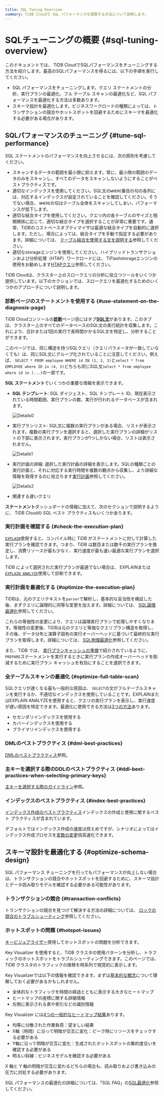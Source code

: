 ```yaml
---
title: SQL Tuning Overview
summary: TiDB Cloudで SQL パフォーマンスを調整する方法について説明します。
---
```


# SQLチューニングの概要 {#sql-tuning-overview}

このドキュメントでは、 TiDB CloudでSQLパフォーマンスをチューニングする方法を紹介します。最高のSQLパフォーマンスを得るには、以下の手順を実行してください。

-   SQL パフォーマンスをチューニングします。クエリ ステートメントの分析、実行プランの最適化、フル テーブル スキャンの最適化など、SQL パフォーマンスを最適化する方法は多数あります。
-   スキーマ設計を最適化します。ビジネスワークロードの種類によっては、トランザクションの競合やホットスポットを回避するためにスキーマを最適化する必要がある場合があります。

## SQLパフォーマンスのチューニング {#tune-sql-performance}

SQL ステートメントのパフォーマンスを向上させるには、次の原則を考慮してください。

-   スキャンするデータの範囲を最小限に抑えます。常に、最小限の範囲のデータのみをスキャンし、すべてのデータをスキャンしないようにすることがベストプラクティスです。
-   適切なインデックスを使用してください。SQL文の`WHERE`番目の句の各列には、対応するインデックスが設定されていることを確認してください。そうでない場合、 `WHERE`の句はテーブル全体をスキャンしてしまい、パフォーマンスが低下します。
-   適切な結合タイプを使用してください。クエリ内の各テーブルのサイズと相関関係に応じて、適切な結合タイプを選択することが非常に重要です。通常、TiDBのコストベースオプティマイザは最適な結合タイプを自動的に選択します。ただし、場合によっては、結合タイプを手動で指定する必要があります。詳細については、 [テーブル結合を使用する文を説明する](/explain-joins.md)参照してください。
-   適切なstorageエンジンを使用してください。ハイブリッドトランザクションおよび分析処理（HTAP）ワークロードには、 TiFlashstorageエンジンの使用をお勧めします[HTAPクエリ](/develop/dev-guide-hybrid-oltp-and-olap-queries.md)参照してください。

TiDB Cloudは、クラスター上のスロークエリの分析に役立つツールをいくつか提供しています。以下のセクションでは、スロークエリを最適化するためのいくつかのアプローチについて説明します。

### 診断ページのステートメントを使用する {#use-statement-on-the-diagnosis-page}

TiDB Cloudコンソールの[**診断**](/tidb-cloud/tune-performance.md#view-the-diagnosis-page)ページ目にはタブ[**SQL文**](/tidb-cloud/tune-performance.md#statement-analysis)があります。このタブは、クラスター上のすべてのデータベースのSQL文の実行統計を収集します。これにより、合計または1回の実行で長時間かかるSQL文を特定し、分析することができます。

このページでは、同じ構造を持つSQLクエリ（クエリパラメータが一致していなくても）は、同じSQL文にグループ化されていることに注意してください。例えば、 `SELECT * FROM employee WHERE id IN (1, 2, 3)`と`select * from EMPLOYEE where ID in (4, 5)`どちらも同じSQL文`select * from employee where id in (...)`の一部です。

**SQL ステートメント**でいくつかの重要な情報を表示できます。

-   **SQL テンプレート**: SQL ダイジェスト、SQL テンプレート ID、現在表示されている時間範囲、実行プランの数、実行が行われるデータベースが含まれます。

    ![Details0](/media/dashboard/dashboard-statement-detail0.png)

-   実行プランリスト: SQL文に複数の実行プランがある場合、リストが表示されます。複数の実行プランを選択すると、選択した実行プランの詳細がリストの下部に表示されます。実行プランが1つしかない場合、リストは表示されません。

    ![Details1](/media/dashboard/dashboard-statement-detail1.png)

-   実行計画の詳細: 選択した実行計画の詳細を表示します。SQLの種類ごとの実行計画と、それに対応する実行時間を複数の観点から収集し、より詳細な情報を取得するのに役立ちます[実行計画](https://docs.pingcap.com/tidb/stable/dashboard-statement-details#execution-plans)参照してください。

    ![Details2](/media/dashboard/dashboard-statement-detail2.png)

-   関連する遅いクエリ

**ステートメント**ダッシュボードの情報に加えて、次のセクションで説明するように、 TiDB Cloudの SQL ベスト プラクティスもいくつかあります。

### 実行計画を確認する {#check-the-execution-plan}

[`EXPLAIN`](/explain-overview.md)使用すると、コンパイル時に TiDB がステートメントに対して計算した実行プランを確認できます。つまり、TiDB は数百または数千の実行プランを推定し、消費リソースが最も少なく、実行速度が最も速い最適な実行プランを選択します。

TiDB によって選択された実行プランが最適でない場合は、 EXPLAINまたは[`EXPLAIN ANALYZE`](/sql-statements/sql-statement-explain-analyze.md)使用して診断できます。

### 実行計画を最適化する {#optimize-the-execution-plan}

TiDBは、元のクエリテキストを`parser`で解析し、基本的な妥当性を検証した後、まずクエリに論理的に同等な変更を加えます。詳細については、 [SQL論理最適化](/sql-logical-optimization.md)参照してください。

これらの等価性の変更により、クエリは論理実行プランで処理しやすくなります。等価性の変更後、TiDBは元のクエリと等価なクエリプラン構造を取得し、その後、データ分布と演算子固有の実行オーバーヘッドに基づいて最終的な実行プランを取得します。詳細については、 [SQL物理最適化](/sql-physical-optimization.md)参照してください。

また、TiDB では、 [実行プランキャッシュの準備](/sql-prepared-plan-cache.md)で紹介されているように、 `PREPARE`ステートメントを実行するときに実行プランの作成オーバーヘッドを削減するために実行プラン キャッシュを有効にすることを選択できます。

### 全テーブルスキャンの最適化 {#optimize-full-table-scan}

SQLクエリが遅くなる最も一般的な原因は、 `SELECT`の文がフルテーブルスキャンを実行するか、不適切なインデックスを使用していることです。EXPLAINまたはEXPLAIN ANALYZEを使用すると、クエリの実行プランを表示し、実行速度が遅い原因を特定できます。最適化に使用できる方法は[3つの方法](/develop/dev-guide-optimize-sql.md)あります。

-   セカンダリインデックスを使用する
-   カバーインデックスを使用する
-   プライマリインデックスを使用する

### DMLのベストプラクティス {#dml-best-practices}

[DMLのベストプラクティス](/develop/dev-guide-optimize-sql-best-practices.md#dml-best-practices)参照。

### 主キーを選択する際のDDLのベストプラクティス {#ddl-best-practices-when-selecting-primary-keys}

[主キーを選択する際のガイドライン](/develop/dev-guide-create-table.md#guidelines-to-follow-when-selecting-primary-key)参照。

### インデックスのベストプラクティス {#index-best-practices}

[インデックス作成のベストプラクティス](/develop/dev-guide-index-best-practice.md)インデックスの作成と使用に関するベスト プラクティスが含まれています。

デフォルトではインデックス作成の速度は控えめですが、シナリオによってはインデックス作成プロセスを[変数の変更](/develop/dev-guide-optimize-sql-best-practices.md#add-index-best-practices)倍高速化できます。

<!--
### Use the slow log memory mapping table

You can query the contents of the slow query log by querying the [INFORMATION_SCHEMA.SLOW_QUERY](/identify-slow-queries.md#memory-mapping-in-slow-log) table, and find the structure in the [`SLOW_QUERY`](/information-schema/information-schema-slow-query.md) table. Using this table, you can perform queries using different fields to find potential problems.

The recommended analysis process for slow queries is as follows.

1. [Identify the performance bottleneck of the query](/analyze-slow-queries.md#identify-the-performance-bottleneck-of-the-query). That is, identify the part of the query process that takes long time.
2. [Analyze system issues](/analyze-slow-queries.md#analyze-system-issues). According to the bottleneck point, combine the monitoring, logging and other information at that time to find the possible causes.
3. [Analyze optimizer issues](/analyze-slow-queries.md#analyze-optimizer-issues). Analyze whether there is a better execution plan.
-->

## スキーマ設計を最適化する {#optimize-schema-design}

SQL パフォーマンス チューニングを行ってもパフォーマンスが向上しない場合は、トランザクションの競合やホットスポットを回避するために、スキーマ設計とデータ読み取りモデルを確認する必要がある可能性があります。

### トランザクションの競合 {#transaction-conflicts}

トランザクションの競合を見つけて解決する方法の詳細については、 [ロックの競合のトラブルシューティング](https://docs.pingcap.com/tidb/stable/troubleshoot-lock-conflicts#troubleshoot-lock-conflicts)参照してください。

### ホットスポットの問題 {#hotspot-issues}

[キービジュアライザー](/tidb-cloud/tune-performance.md#key-visualizer)使用してホットスポットの問題を分析できます。

Key Visualizer を使用すると、TiDB クラスタの使用パターンを分析し、トラフィックのホットスポットをトラブルシューティングできます。このページでは、TiDB クラスタのトラフィックの推移を時系列で視覚的に表示します。

Key Visualizerでは以下の情報を確認できます。まずは[基本的な概念](https://docs.pingcap.com/tidb/stable/dashboard-key-visualizer#basic-concepts)について理解しておく必要があるかもしれません。

-   全体的なトラフィックを時間の経過とともに表示する大きなヒートマップ
-   ヒートマップの座標に関する詳細情報
-   左側に表示される表や索引などの識別情報

Key Visualizer には[4つの一般的なヒートマップ結果](https://docs.pingcap.com/tidb/stable/dashboard-key-visualizer#common-heatmap-types)あります。

-   均等に分散された作業負荷：望ましい結果
-   X軸（時間）に沿って明暗が交互に変化：ピーク時にリソースをチェックする必要がある
-   Y軸に沿って明暗が交互に変化：生成されたホットスポットの集約度合いを確認する必要がある
-   明るい斜線：ビジネスモデルを確認する必要がある

X 軸と Y 軸の明暗が交互に変わるどちらの場合も、読み取りおよび書き込みの圧力に対処する必要があります。

SQL パフォーマンスの最適化の詳細については、「SQL FAQ」の[SQL最適化](https://docs.pingcap.com/tidb/stable/sql-faq#sql-optimization)参照してください。
